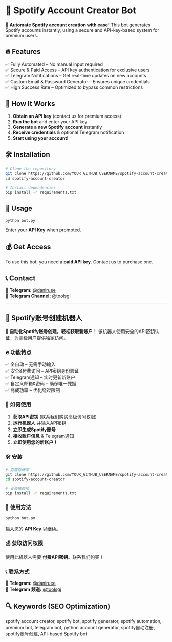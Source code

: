 
# 🎵 Spotify Account Creator Bot

🚀 **Automate Spotify account creation with ease!** This bot generates Spotify accounts instantly, using a secure and API-key-based system for premium users.

## 🔥 Features
✅ Fully Automated – No manual input required  
✅ Secure & Paid Access – API key authentication for exclusive users  
✅ Telegram Notifications – Get real-time updates on new accounts  
✅ Custom Email & Password Generator – Ensures unique credentials  
✅ High Success Rate – Optimized to bypass common restrictions  

## 📌 How It Works
1. **Obtain an API key** (contact us for premium access)
2. **Run the bot** and enter your API key
3. **Generate a new Spotify account** instantly
4. **Receive credentials** & optional Telegram notification
5. **Start using your account!**

## 🛠 Installation
```bash
# Clone the repository
git clone https://github.com/YOUR_GITHUB_USERNAME/spotify-account-creator.git
cd spotify-account-creator

# Install dependencies
pip install -r requirements.txt
```

## 🚀 Usage
```bash
python bot.py
```
Enter your **API Key** when prompted.

## 💰 Get Access
To use this bot, you need a **paid API key**. Contact us to purchase one.

## 📞 Contact
📢 **Telegram:** [@daniruee](https://t.me/daniruee)  
📢 **Telegram Channel:** [@toolsgi](https://t.me/toolsgi)

---

## 🎵 Spotify账号创建机器人

🚀 **自动化Spotify账号创建，轻松获取新账户！** 该机器人使用安全的API密钥认证，为高级用户提供独家访问。

### 🔥 功能特点
✅ 全自动 – 无需手动输入  
✅ 安全&付费访问 – API密钥身份验证  
✅ Telegram通知 – 实时更新新账户  
✅ 自定义邮箱&密码 – 确保唯一凭据  
✅ 高成功率 – 优化绕过限制  

### 📌 如何使用
1. **获取API密钥** (联系我们购买高级访问权限)
2. **运行机器人** 并输入API密钥
3. **立即生成Spotify账号**
4. **接收账户信息** & Telegram通知
5. **立即使用您的新账户！**

### 🛠 安装
```bash
# 克隆存储库
git clone https://github.com/YOUR_GITHUB_USERNAME/spotify-account-creator.git
cd spotify-account-creator

# 安装依赖项
pip install -r requirements.txt
```

### 🚀 使用方法
```bash
python bot.py
```
输入您的 **API Key** 以继续。

### 💰 获取访问权限
使用此机器人需要 **付费API密钥**。联系我们购买！

### 📞 联系方式
📢 **Telegram:** [@daniruee](https://t.me/daniruee)  
📢 **Telegram 频道:** [@toolsgi](https://t.me/toolsgi)

## 🔍 Keywords (SEO Optimization)
spotify account creator, spotify bot, spotify generator, spotify automation, premium bot, telegram bot, python account generator, spotify自动注册, spotify账号创建, API-based Spotify bot


